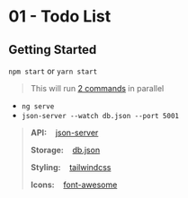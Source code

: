 # 01 - Todo List


## Getting Started

`npm start` or `yarn start`
> This will run [2 commands](./package.json#L6) in parallel
- `ng serve`
- `json-server --watch db.json --port 5001`
>
> **API:** $~~$ [json-server](./package.json#L22)
>
> **Storage:** $~~$ [db.json](./db.json)
>
> **Styling:** $~~$ [tailwindcss](./package.json#L40)
>
> **Icons:** $~~$ [font-awesome](./src/styles.scss#L1)
